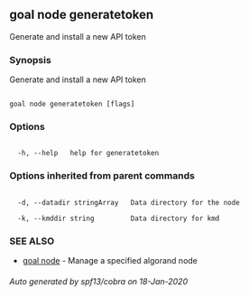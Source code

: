 ## goal node generatetoken



Generate and install a new API token



### Synopsis



Generate and install a new API token



```

goal node generatetoken [flags]

```



### Options



```

  -h, --help   help for generatetoken

```



### Options inherited from parent commands



```

  -d, --datadir stringArray   Data directory for the node

  -k, --kmddir string         Data directory for kmd

```



### SEE ALSO



* [goal node](../../node/node/)	 - Manage a specified algorand node


###### Auto generated by spf13/cobra on 18-Jan-2020

